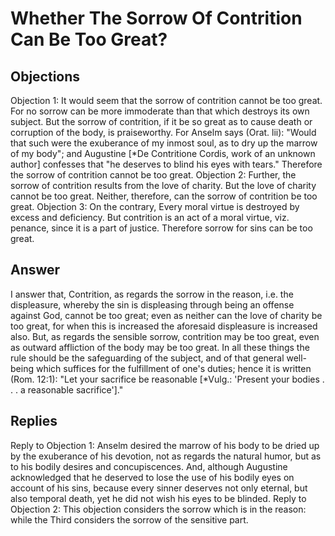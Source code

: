 # Whether The Sorrow Of Contrition Can Be Too Great?
## Objections
Objection 1: It would seem that the sorrow of contrition cannot be too great. For no sorrow can be more immoderate than that which destroys its own subject. But the sorrow of contrition, if it be so great as to cause death or corruption of the body, is praiseworthy. For Anselm says (Orat. lii): "Would that such were the exuberance of my inmost soul, as to dry up the marrow of my body"; and Augustine [*De Contritione Cordis, work of an unknown author] confesses that "he deserves to blind his eyes with tears." Therefore the sorrow of contrition cannot be too great.
Objection 2: Further, the sorrow of contrition results from the love of charity. But the love of charity cannot be too great. Neither, therefore, can the sorrow of contrition be too great.
Objection 3: On the contrary, Every moral virtue is destroyed by excess and deficiency. But contrition is an act of a moral virtue, viz. penance, since it is a part of justice. Therefore sorrow for sins can be too great.
## Answer

I answer that, Contrition, as regards the sorrow in the reason, i.e. the displeasure, whereby the sin is displeasing through being an offense against God, cannot be too great; even as neither can the love of charity be too great, for when this is increased the aforesaid displeasure is increased also. But, as regards the sensible sorrow, contrition may be too great, even as outward affliction of the body may be too great. In all these things the rule should be the safeguarding of the subject, and of that general well-being which suffices for the fulfillment of one's duties; hence it is written (Rom. 12:1): "Let your sacrifice be reasonable [*Vulg.: 'Present your bodies . . . a reasonable sacrifice']."
## Replies
Reply to Objection 1: Anselm desired the marrow of his body to be dried up by the exuberance of his devotion, not as regards the natural humor, but as to his bodily desires and concupiscences. And, although Augustine acknowledged that he deserved to lose the use of his bodily eyes on account of his sins, because every sinner deserves not only eternal, but also temporal death, yet he did not wish his eyes to be blinded.
Reply to Objection 2: This objection considers the sorrow which is in the reason: while the Third considers the sorrow of the sensitive part.